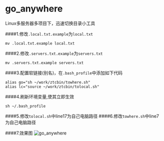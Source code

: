 # go_anywhere
Linux多服务器多项目下，迅速切换目录小工具

####1.修改`.local.txt.example`为`local.txt`
```
mv .local.txt.example local.txt
```
####2.修改`.servers.txt.example`为`servers.txt`
```
mv .servers.txt.example servers.txt
```
####3.配置软链接(别名)，在`.bash_profile`中添加如下代码
```
alias go="sh ~/work/ztcbin/towhere.sh"
alias lc="source ~/work/ztcbin/tolocal.sh"
```
####4.刷新环境变量,使其立即生效
```
sh ~/.bash_profile
```
####5.修改`tolocal.sh`中line17为自己电脑路径
####6.修改`towhere.sh`中line7为自己电脑路径

####7.效果图
![go_anywhere](http://7xslzg.com2.z0.glb.clouddn.com/go_anywhere.png)
